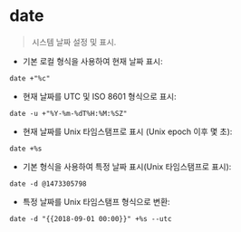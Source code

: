# date

> 시스템 날짜 설정 및 표시.

- 기본 로컬 형식을 사용하여 현재 날짜 표시:

`date +"%c"`

- 현재 날짜를 UTC 및 ISO 8601 형식으로 표시:

`date -u +"%Y-%m-%dT%H:%M:%SZ"`

- 현재 날짜를 Unix 타임스탬프로 표시 (Unix epoch 이후 몇 초):

`date +%s`

- 기본 형식을 사용하여 특정 날짜 표시(Unix 타임스탬프로 표시):

`date -d @1473305798`

- 특정 날짜를 Unix 타임스탬프 형식으로 변환:

`date -d "{{2018-09-01 00:00}}" +%s --utc`